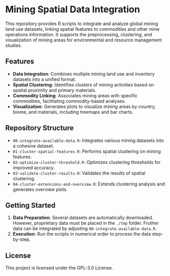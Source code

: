 
# Mining Spatial Data Integration

This repository provides R scripts to integrate and analyze global mining land use datasets, linking spatial features to commodities and other mine operations information. It supports the preprocessing, clustering, and visualization of mining areas for environmental and resource management studies.

## Features

* **Data Integration**: Combines multiple mining land use and inventory datasets into a unified format.
* **Spatial Clustering**: Identifies clusters of mining activities based on spatial proximity and primary materials.
* **Commodity Linking**: Associates mining areas with specific commodities, facilitating commodity-based analyses.
* **Visualization**: Generates plots to visualize mining areas by country, biome, and materials, including treemaps and bar charts.

## Repository Structure

* `00-integrate-available-data.R`: Integrates various mining datasets into a cohesive dataset.
* `01-cluster-spatial-features.R`: Performs spatial clustering on mining features.
* `02-optimize-cluster-threshold.R`: Optimizes clustering thresholds for improved accuracy.
* `03-validate-cluster-results.R`: Validates the results of spatial clustering.
* `04-cluster-extensions-and-overview.R`: Extends clustering analysis and generates overview plots.

## Getting Started

1. **Data Preparation**: Several datasets are automatically downloaded. However, proprietary data must be placed in the `./tmp` folder. Fruther data can be integrated by adjusting `00-integrate-available-data.R`.
2. **Execution**: Run the scripts in numerical order to process the data step-by-step.

## License

This project is licensed under the GPL-3.0 License.
